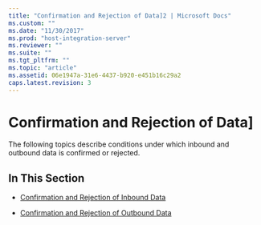 ```yaml
---
title: "Confirmation and Rejection of Data]2 | Microsoft Docs"
ms.custom: ""
ms.date: "11/30/2017"
ms.prod: "host-integration-server"
ms.reviewer: ""
ms.suite: ""
ms.tgt_pltfrm: ""
ms.topic: "article"
ms.assetid: 06e1947a-31e6-4437-b920-e451b16c29a2
caps.latest.revision: 3
---
```

# Confirmation and Rejection of Data]
The following topics describe conditions under which inbound and outbound data is confirmed or rejected.  
  
## In This Section  
  
-   [Confirmation and Rejection of Inbound Data](../core/confirmation-and-rejection-of-inbound-data2.md)  
  
-   [Confirmation and Rejection of Outbound Data](../core/confirmation-and-rejection-of-outbound-data2.md)